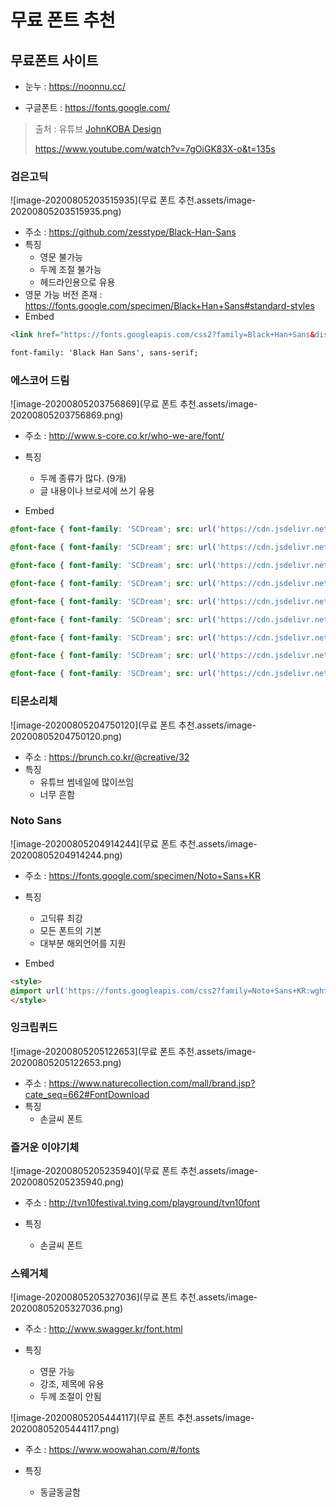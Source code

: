 # 무료 폰트 추천

## 무료폰트 사이트

- 눈누 : https://noonnu.cc/

- 구글폰트 : https://fonts.google.com/

> 출처 : 유튜브 [JohnKOBA Design](https://www.youtube.com/channel/UCYpD5IVQK9BjA2qtupHFExA)
>
> https://www.youtube.com/watch?v=7gOiGK83X-o&t=135s

### 검은고딕

![image-20200805203515935](무료 폰트 추천.assets/image-20200805203515935.png)

- 주소 : https://github.com/zesstype/Black-Han-Sans
- 특징
  - 영문 불가능
  - 두께 조절 불가능
  - 헤드라인용으로 유용
- 영문 가능 버전 존재 : https://fonts.google.com/specimen/Black+Han+Sans#standard-styles
- Embed

```html
<link href="https://fonts.googleapis.com/css2?family=Black+Han+Sans&display=swap" rel="stylesheet">

font-family: 'Black Han Sans', sans-serif;
```





### 에스코어 드림

![image-20200805203756869](무료 폰트 추천.assets/image-20200805203756869.png)

- 주소 : http://www.s-core.co.kr/who-we-are/font/
- 특징
  - 두께 종류가 많다. (9개)
  - 글 내용이나 브로셔에 쓰기 유용

- Embed

```css
@font-face { font-family: 'SCDream'; src: url('https://cdn.jsdelivr.net/gh/projectnoonnu/noonfonts_six@1.2/S-CoreDream-1Thin.woff') format('woff'); font-weight: 100; }

@font-face { font-family: 'SCDream'; src: url('https://cdn.jsdelivr.net/gh/projectnoonnu/noonfonts_six@1.2/S-CoreDream-2ExtraLight.woff') format('woff'); font-weight: 200; }

@font-face { font-family: 'SCDream'; src: url('https://cdn.jsdelivr.net/gh/projectnoonnu/noonfonts_six@1.2/S-CoreDream-3Light.woff') format('woff'); font-weight: 300; }

@font-face { font-family: 'SCDream'; src: url('https://cdn.jsdelivr.net/gh/projectnoonnu/noonfonts_six@1.2/S-CoreDream-4Regular.woff') format('woff'); font-weight: 400; }

@font-face { font-family: 'SCDream'; src: url('https://cdn.jsdelivr.net/gh/projectnoonnu/noonfonts_six@1.2/S-CoreDream-5Medium.woff') format('woff'); font-weight: 500; }

@font-face { font-family: 'SCDream'; src: url('https://cdn.jsdelivr.net/gh/projectnoonnu/noonfonts_six@1.2/S-CoreDream-6Bold.woff') format('woff'); font-weight: 600; }

@font-face { font-family: 'SCDream'; src: url('https://cdn.jsdelivr.net/gh/projectnoonnu/noonfonts_six@1.2/S-CoreDream-7ExtraBold.woff') format('woff'); font-weight: 700; }

@font-face { font-family: 'SCDream'; src: url('https://cdn.jsdelivr.net/gh/projectnoonnu/noonfonts_six@1.2/S-CoreDream-8Heavy.woff') format('woff'); font-weight: 800; }

@font-face { font-family: 'SCDream'; src: url('https://cdn.jsdelivr.net/gh/projectnoonnu/noonfonts_six@1.2/S-CoreDream-9Black.woff') format('woff'); font-weight: 900; }
```





### 티몬소리체

![image-20200805204750120](무료 폰트 추천.assets/image-20200805204750120.png)

- 주소 : https://brunch.co.kr/@creative/32
- 특징
  - 유튜브 썸네일에 많이쓰임
  - 너무 흔함



### Noto Sans

![image-20200805204914244](무료 폰트 추천.assets/image-20200805204914244.png)

- 주소 : https://fonts.google.com/specimen/Noto+Sans+KR
- 특징
  - 고딕류 최강
  - 모든 폰트의 기본
  - 대부분 해외언어를 지원

- Embed

```html
<style>
@import url('https://fonts.googleapis.com/css2?family=Noto+Sans+KR:wght@100&display=swap');
</style>
```





### 잉크립퀴드

![image-20200805205122653](무료 폰트 추천.assets/image-20200805205122653.png)

- 주소 : https://www.naturecollection.com/mall/brand.jsp?cate_seq=662#FontDownload
- 특징
  - 손글씨 폰트



### 즐거운 이야기체

![image-20200805205235940](무료 폰트 추천.assets/image-20200805205235940.png)

- 주소 : http://tvn10festival.tving.com/playground/tvn10font

- 특징
  - 손글씨 폰트



### 스웨거체

![image-20200805205327036](무료 폰트 추천.assets/image-20200805205327036.png)

- 주소 : http://www.swagger.kr/font.html

- 특징
  - 영문 가능
  - 강조, 제목에 유용
  - 두께 조절이 안됨



![image-20200805205444117](무료 폰트 추천.assets/image-20200805205444117.png)

- 주소 : https://www.woowahan.com/#/fonts

- 특징
  - 동글동글함



